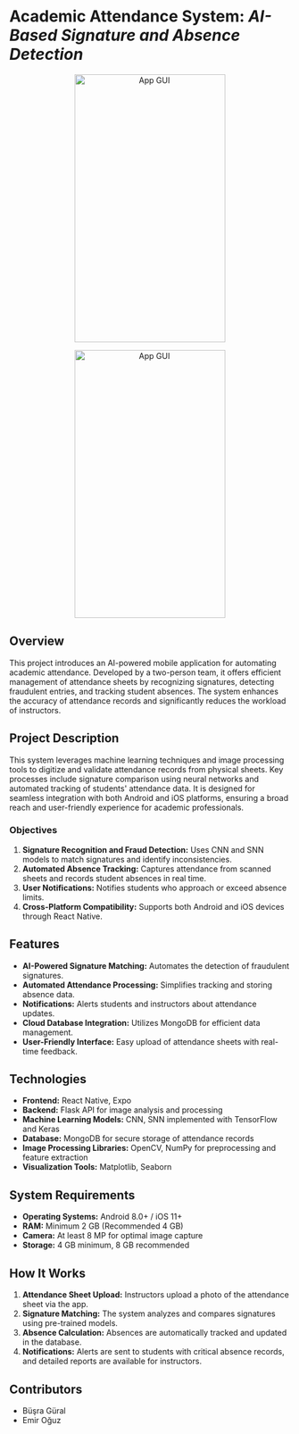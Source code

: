 # Academic Attendance System: *AI-Based Signature and Absence Detection*

<p align="center">
  <img src="https://github.com/user-attachments/assets/899d0aa1-8475-48e6-90d6-153828dd6986" width="270" height="480" alt="App GUI">
</p>

<p align="center">
  <img src="https://github.com/user-attachments/assets/56e3adca-ad81-45eb-a799-4297fbca7d52" width="270" height="480" alt="App GUI">
</p>

## Overview  
This project introduces an AI-powered mobile application for automating academic attendance. Developed by a two-person team, it offers efficient management of attendance sheets by recognizing signatures, detecting fraudulent entries, and tracking student absences. The system enhances the accuracy of attendance records and significantly reduces the workload of instructors.

## Project Description  
This system leverages machine learning techniques and image processing tools to digitize and validate attendance records from physical sheets. Key processes include signature comparison using neural networks and automated tracking of students' attendance data. It is designed for seamless integration with both Android and iOS platforms, ensuring a broad reach and user-friendly experience for academic professionals.

### Objectives
1. **Signature Recognition and Fraud Detection:** Uses CNN and SNN models to match signatures and identify inconsistencies.
2. **Automated Absence Tracking:** Captures attendance from scanned sheets and records student absences in real time.
3. **User Notifications:** Notifies students who approach or exceed absence limits.
4. **Cross-Platform Compatibility:** Supports both Android and iOS devices through React Native.

## Features  
- **AI-Powered Signature Matching:** Automates the detection of fraudulent signatures.
- **Automated Attendance Processing:** Simplifies tracking and storing absence data.
- **Notifications:** Alerts students and instructors about attendance updates.
- **Cloud Database Integration:** Utilizes MongoDB for efficient data management.
- **User-Friendly Interface:** Easy upload of attendance sheets with real-time feedback.

## Technologies
- **Frontend:** React Native, Expo
- **Backend:** Flask API for image analysis and processing
- **Machine Learning Models:** CNN, SNN implemented with TensorFlow and Keras
- **Database:** MongoDB for secure storage of attendance records
- **Image Processing Libraries:** OpenCV, NumPy for preprocessing and feature extraction
- **Visualization Tools:** Matplotlib, Seaborn

## System Requirements  
- **Operating Systems:** Android 8.0+ / iOS 11+
- **RAM:** Minimum 2 GB (Recommended 4 GB)
- **Camera:** At least 8 MP for optimal image capture
- **Storage:** 4 GB minimum, 8 GB recommended

## How It Works  
1. **Attendance Sheet Upload:** Instructors upload a photo of the attendance sheet via the app.
2. **Signature Matching:** The system analyzes and compares signatures using pre-trained models.
3. **Absence Calculation:** Absences are automatically tracked and updated in the database.
4. **Notifications:** Alerts are sent to students with critical absence records, and detailed reports are available for instructors.

## Contributors
- Büşra Güral
- Emir Oğuz
